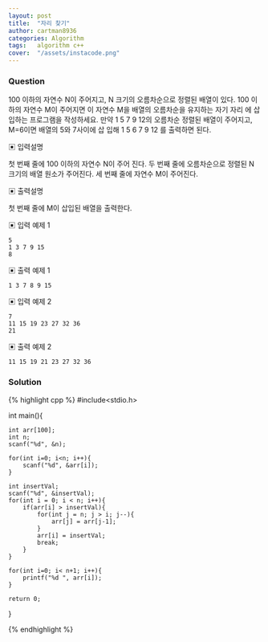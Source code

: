 ```yaml
---
layout: post
title:  "자리 찾기"
author: cartman8936
categories: Algorithm
tags:	algorithm c++
cover:  "/assets/instacode.png"
---
```


### Question
100 이하의 자연수 N이 주어지고, N 크기의 오름차순으로 정렬된 배열이 있다. 100 이하의 자연수 M이 주어지면 이 자연수 M을 배열의 오름차순을 유지하는 자기 자리 에 삽입하는 프로그램을 작성하세요. 만약 1 5 7 9 12의 오름차순 정렬된 배열이 주어지고, M=6이면 배열의 5와 7사이에 삽 입해 1 5 6 7 9 12 를 출력하면 된다.

▣ 입력설명 

첫 번째 줄에 100 이하의 자연수 N이 주어 진다. 두 번째 줄에 오름차순으로 정렬된 N 크기의 배열 원소가 주어진다. 세 번째 줄에 자연수 M이 주어진다.

▣ 출력설명 

첫 번째 줄에 M이 삽입된 배열을 출력한다.

▣ 입력 예제 1
```
5 
1 3 7 9 15 
8
```

▣ 출력 예제 1
```
1 3 7 8 9 15

```
▣ 입력 예제 2
```
7 
11 15 19 23 27 32 36 
21

```

▣ 출력 예제 2
```
11 15 19 21 23 27 32 36 

```

### Solution

{% highlight cpp %}
#include<stdio.h>

int main(){

	int arr[100];
	int n;
	scanf("%d", &n);
	
	for(int i=0; i<n; i++){
		scanf("%d", &arr[i]);
	}
	
	int insertVal;
	scanf("%d", &insertVal);
	for(int i = 0; i < n; i++){
		if(arr[i] > insertVal){
			for(int j = n; j > i; j--){
				arr[j] = arr[j-1];				
			}
			arr[i] = insertVal;			
			break;
		}
	}
	
	for(int i=0; i< n+1; i++){
		printf("%d ", arr[i]);
	}
	
	return 0;
}

{% endhighlight %}


